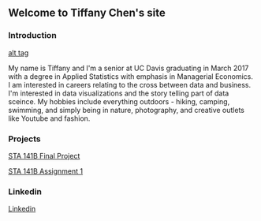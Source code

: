 ## Welcome to Tiffany Chen's site

### Introduction
[alt tag](https://github.com/itstiffchen/itstiffchen.github.io/blob/master/tiff.png)

My name is Tiffany and I'm a senior at UC Davis graduating in March 2017 with a degree in Applied Statistics with emphasis in Managerial Economics. I am interested in careers relating to the cross between data and business. I'm interested in data visualizations and the story telling part of data sceince. My hobbies include everything outdoors - hiking, camping, swimming, and simply being in nature, photography, and creative outlets like Youtube and fashion.

###  Projects
[STA 141B Final Project](https://github.com/itstiffchen/sta141proj)

[STA 141B Assignment 1](https://github.com/itstiffchen/itstiffchen.github.io/blob/master/assignment1.ipynb)

###  Linkedin
[Linkedin](https://linkedin.com/in/tiffchenn)

